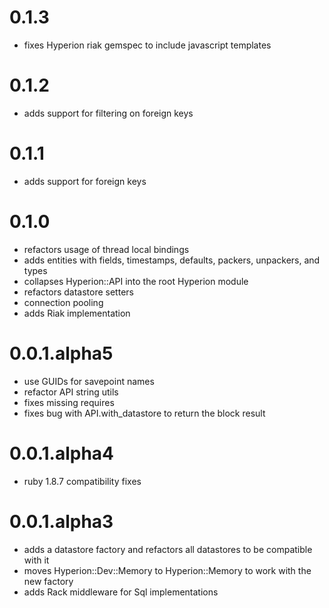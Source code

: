# 0.1.3

* fixes Hyperion riak gemspec to include javascript templates

# 0.1.2

* adds support for filtering on foreign keys

# 0.1.1

* adds support for foreign keys

# 0.1.0

* refactors usage of thread local bindings
* adds entities with fields, timestamps, defaults, packers, unpackers, and types
* collapses Hyperion::API into the root Hyperion module
* refactors datastore setters
* connection pooling
* adds Riak implementation

# 0.0.1.alpha5

* use GUIDs for savepoint names
* refactor API string utils
* fixes missing requires
* fixes bug with API.with_datastore to return the block result

# 0.0.1.alpha4

* ruby 1.8.7 compatibility fixes

# 0.0.1.alpha3

* adds a datastore factory and refactors all datastores to be compatible with it
* moves Hyperion::Dev::Memory to Hyperion::Memory to work with the new factory
* adds Rack middleware for Sql implementations
